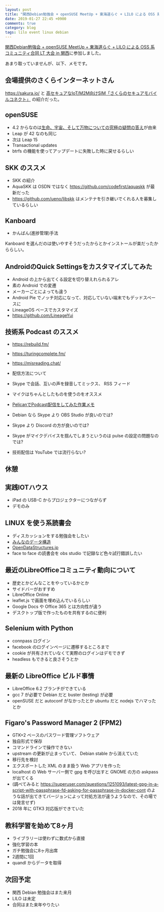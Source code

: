 ```yaml
---
layout: post
title: "関西Debian勉強会 + openSUSE MeetUp + 東海道らぐ + LILO による OSS 系コミュニティ合同 LT 大会 in 関西に参加しました"
date: 2019-01-27 22:45 +0900
comments: true
category: blog
tags: lilo event linux debian
---
```

[関西Debian勉強会 + openSUSE MeetUp + 東海道らぐ + LILO による OSS 系コミュニティ合同 LT 大会 in 関西](https://debianjp.connpass.com/event/114929/)に参加しました。

<!--more-->

あまり取っていませんが、以下、メモです。

## 会場提供のさくらインターネットさん

<https://sakura.io/> と [高セキュアなIoT/M2M向けSIM「さくらのセキュアモバイルコネクト」](https://www.sakura.ad.jp/services/sim/) の紹介だった。

## openSUSE

- 4.2 からなのは[生命、宇宙、そして万物についての究極の疑問の答え](https://ja.wikipedia.org/wiki/%E7%94%9F%E5%91%BD%E3%80%81%E5%AE%87%E5%AE%99%E3%80%81%E3%81%9D%E3%81%97%E3%81%A6%E4%B8%87%E7%89%A9%E3%81%AB%E3%81%A4%E3%81%84%E3%81%A6%E3%81%AE%E7%A9%B6%E6%A5%B5%E3%81%AE%E7%96%91%E5%95%8F%E3%81%AE%E7%AD%94%E3%81%88)が由来
- Leap が 42 なのも同じ
- 次は Leap 15
- Transactional updates
- btrfs の機能を使ってアップデートに失敗した時に戻せるらしい

## SKK のススメ

- SKK の紹介
- AquaSKK は OSDN ではなく <https://github.com/codefirst/aquaskk> が最新だった
- <https://github.com/ueno/libskk> はメンテナを引き継いでくれる人を募集しているらしい

## Kanboard

- かんばん(進捗管理)手法

Kanboard を選んだのは使いやすそうだったからとかインストールが楽だったかららしい。

## AndroidのQuick Settingsをカスタマイズしてみた

- Android の上から出てくる設定を切り替えれられるアレ
- 素の Android での変遷
- メーカーごとによっても違う
- Android Pie でノッチ対応になって、対応していない端末でもデッドスペースに
- LineageOS ベースでカスタマイズ
- <https://github.com/LineageYui>

## 技術系 Podcast のススメ

- <https://rebuild.fm/>
- <https://turingcomplete.fm/>
- <https://misreading.chat/>
- 配信方法について
- Skype で会話、互いの声を録音してミックス、 RSS フィード
- マイクはちゃんとしたものを使うのをオススメ
- [PelicanでPodcast配信をしてみた作業メモ](https://qiita.com/rarewin/items/b11a699533b2588e5841)

- Debian なら Skype より OBS Studio が良いのでは?
- Skype より Discord の方が良いのでは?
- Skype がマイクデバイスを掴んでしまうというのは pulse の設定の問題なのでは?
- 技術配信は YouTube では流行らない?

## 休憩

<!-- 14:35-14:50 -->

## 実践IOTハウス

- iPad の USB-C からプロジェクターにつながらず
- デモのみ

## LINUX を使う系読書会

- ディスカッションをする勉強会をしたい
- [みんなのデータ構造](https://www.lambdanote.com/collections/custom-collection)
- [OpenDataStructures.jp](https://sites.google.com/view/open-data-structures-ja)
- face to face の読書会を obs studio で記録など色々試行錯誤したい

## 最近のLibreOfficeコミュニティ動向について

- 歴史とかどんなことをやっているかとか
- サイドバーがおすすめ
- LibreOffice Online
- leaflet.js で画面を埋め込んでいるらしい
- Google Docs や Office 365 とは方向性が違う
- デスクトップ版で作ったものを共有するのに便利

## Selenium with Python

- connpass ログイン
- facebook のログインページに遷移するところまで
- cookie が共有されていなくて実際のログインはデモできず
- headless もできると良さそうとか

## 最新の LibreOffice ビルド事情

- LibreOffice 6.2 ブランチができている
- gcc 7 が必要で Debian だと buster (testing) が必要
- openSUSE だと autoconf がなかったとか ubuntu だと nodejs でハマったとか

## Figaro's Password Manager 2 (FPM2)

- GTK+2 ベースのパスワード管理ソフトウェア
- 独自形式で保存
- コマンドラインで操作できない
- upstream の更新が止まっていて、 Debian stable から消えていた
- 移行先を検討
- エクスポートした XML のまま扱う Web アプリを作った
- localhost の Web サーバー側で gpg を呼び出すと GNOME の方の askpass が出てくる
- (調べてみると <https://superuser.com/questions/1251093/latest-gpg-in-a-script-with-passphrase-fd-asking-for-passphrase-in-docker-cont> のような話が出てきてバージョンによって対処方法が違うようなので、その場では発言せず)
- 2018 年に GTK3 対応版ができていた

## 教科学習を始めて8ヶ月

- ライブラリーは使わずに数式から直接
- 強化学習の本
- ガチ勉強会に8ヶ月出席
- 2週間に1回
- quandl からデータを取得

## 次回予定

- 関西 Debian 勉強会はまた来月
- LILO は未定
- 合同はまた来年やりたい
